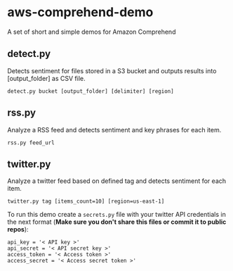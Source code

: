 # aws-comprehend-demo
A set of short and simple demos for Amazon Comprehend

## detect.py
Detects sentiment for files stored in a S3 bucket and outputs results into [output_folder] as CSV file.
```
detect.py bucket [output_folder] [delimiter] [region]
```

## rss.py
Analyze a RSS feed and detects sentiment and key phrases for each item.
```
rss.py feed_url
```

## twitter.py
Analyze a twitter feed based on defined tag and detects sentiment for each item.
```
twitter.py tag [items_count=10] [region=us-east-1]
```
To run this demo create a ```secrets.py``` file with your twitter API credentials in the next format (**Make sure you don't share this files or commit it to public repos**):
```
api_key = '< API key >'
api_secret = '< API secret key >'
access_token = '< Access token >'
access_secret = '< Access secret token >'
```
